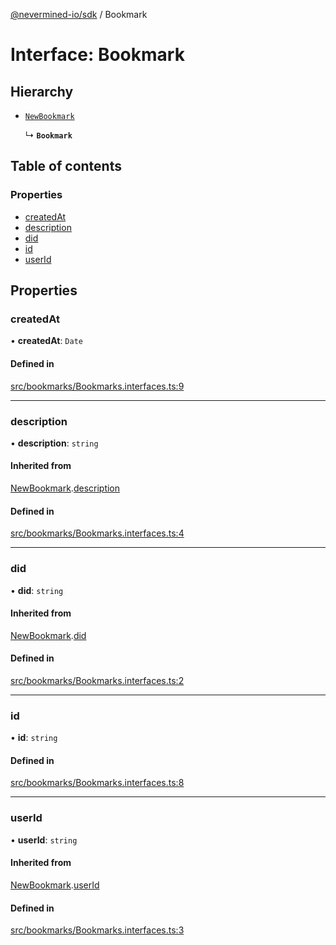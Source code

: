 [@nevermined-io/sdk](../code-reference.md) / Bookmark

# Interface: Bookmark

## Hierarchy

- [`NewBookmark`](NewBookmark.md)

  ↳ **`Bookmark`**

## Table of contents

### Properties

- [createdAt](Bookmark.md#createdat)
- [description](Bookmark.md#description)
- [did](Bookmark.md#did)
- [id](Bookmark.md#id)
- [userId](Bookmark.md#userid)

## Properties

### createdAt

• **createdAt**: `Date`

#### Defined in

[src/bookmarks/Bookmarks.interfaces.ts:9](https://github.com/nevermined-io/sdk-js/blob/55f88d2/src/bookmarks/Bookmarks.interfaces.ts#L9)

___

### description

• **description**: `string`

#### Inherited from

[NewBookmark](NewBookmark.md).[description](NewBookmark.md#description)

#### Defined in

[src/bookmarks/Bookmarks.interfaces.ts:4](https://github.com/nevermined-io/sdk-js/blob/55f88d2/src/bookmarks/Bookmarks.interfaces.ts#L4)

___

### did

• **did**: `string`

#### Inherited from

[NewBookmark](NewBookmark.md).[did](NewBookmark.md#did)

#### Defined in

[src/bookmarks/Bookmarks.interfaces.ts:2](https://github.com/nevermined-io/sdk-js/blob/55f88d2/src/bookmarks/Bookmarks.interfaces.ts#L2)

___

### id

• **id**: `string`

#### Defined in

[src/bookmarks/Bookmarks.interfaces.ts:8](https://github.com/nevermined-io/sdk-js/blob/55f88d2/src/bookmarks/Bookmarks.interfaces.ts#L8)

___

### userId

• **userId**: `string`

#### Inherited from

[NewBookmark](NewBookmark.md).[userId](NewBookmark.md#userid)

#### Defined in

[src/bookmarks/Bookmarks.interfaces.ts:3](https://github.com/nevermined-io/sdk-js/blob/55f88d2/src/bookmarks/Bookmarks.interfaces.ts#L3)
